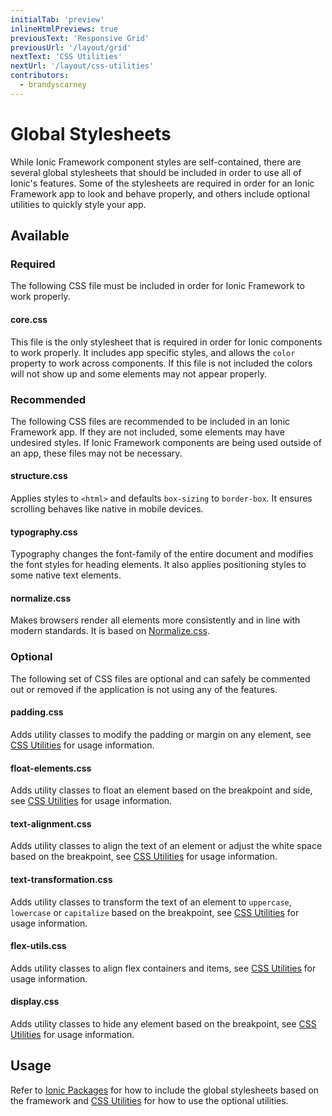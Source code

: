 ```yaml
---
initialTab: 'preview'
inlineHtmlPreviews: true
previousText: 'Responsive Grid'
previousUrl: '/layout/grid'
nextText: 'CSS Utilities'
nextUrl: '/layout/css-utilities'
contributors:
  - brandyscarney
---
```


# Global Stylesheets

While Ionic Framework component styles are self-contained, there are several global stylesheets that should be included in order to use all of Ionic's features. Some of the stylesheets are required in order for an Ionic Framework app to look and behave properly, and others include optional utilities to quickly style your app.

## Available

### Required

The following CSS file must be included in order for Ionic Framework to work properly.

#### core.css

This file is the only stylesheet that is required in order for Ionic components to work properly. It includes app specific styles, and allows the `color` property to work across components. If this file is not included the colors will not show up and some elements may not appear properly.

### Recommended

The following CSS files are recommended to be included in an Ionic Framework app. If they are not included, some elements may have undesired styles. If Ionic Framework components are being used outside of an app, these files may not be necessary.

#### structure.css

Applies styles to `<html>` and defaults `box-sizing` to `border-box`. It ensures scrolling behaves like native in mobile devices.

#### typography.css

Typography changes the font-family of the entire document and modifies the font styles for heading elements. It also applies positioning styles to some native text elements.

#### normalize.css

Makes browsers render all elements more consistently and in line with modern standards. It is based on [Normalize.css](https://necolas.github.io/normalize.css/).

### Optional

The following set of CSS files are optional and can safely be commented out or removed if the application is not using any of the features.

#### padding.css

Adds utility classes to modify the padding or margin on any element, see [CSS Utilities](./css-utilities#content-space) for usage information.

#### float-elements.css

Adds utility classes to float an element based on the breakpoint and side, see [CSS Utilities](./css-utilities#element-placement) for usage information.

#### text-alignment.css

Adds utility classes to align the text of an element or adjust the white space based on the breakpoint, see [CSS Utilities](./css-utilities#text-alignment) for usage information.

#### text-transformation.css

Adds utility classes to transform the text of an element to `uppercase`, `lowercase` or `capitalize` based on the breakpoint, see [CSS Utilities](./css-utilities#text-transformation) for usage information.

#### flex-utils.css

Adds utility classes to align flex containers and items, see [CSS Utilities](./css-utilities#flex-properties) for usage information.

#### display.css

Adds utility classes to hide any element based on the breakpoint, see [CSS Utilities](./css-utilities#element-display) for usage information.

## Usage

Refer to [Ionic Packages](../installation/cdn) for how to include the global stylesheets based on the framework and [CSS Utilities](./css-utilities) for how to use the optional utilities.
